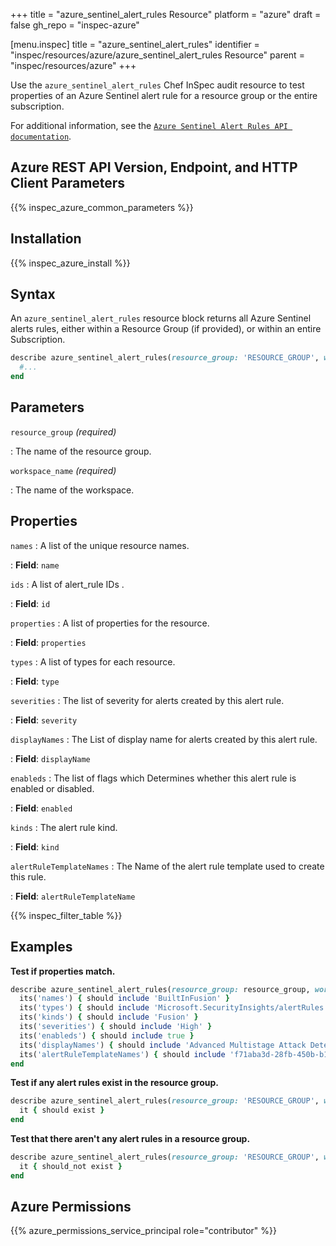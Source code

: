 +++
title = "azure_sentinel_alert_rules Resource"
platform = "azure"
draft = false
gh_repo = "inspec-azure"

[menu.inspec]
title = "azure_sentinel_alert_rules"
identifier = "inspec/resources/azure/azure_sentinel_alert_rules Resource"
parent = "inspec/resources/azure"
+++

Use the `azure_sentinel_alert_rules` Chef InSpec audit resource to test properties of an Azure Sentinel alert rule for a resource group or the entire subscription.

For additional information, see the [`Azure Sentinel Alert Rules API documentation`](https://docs.microsoft.com/en-us/rest/api/datafactory/pipeline-runs/query-by-factory).

## Azure REST API Version, Endpoint, and HTTP Client Parameters

{{% inspec_azure_common_parameters %}}

## Installation

{{% inspec_azure_install %}}

## Syntax

An `azure_sentinel_alert_rules` resource block returns all Azure Sentinel alerts rules, either within a Resource Group (if provided), or within an entire Subscription.

```ruby
describe azure_sentinel_alert_rules(resource_group: 'RESOURCE_GROUP', workspace_name: 'WORKSPACE_NAME') do
  #...
end
```

## Parameters

`resource_group` _(required)_

: The name of the resource group.

`workspace_name` _(required)_

: The name of the workspace.

## Properties

`names`
: A list of the unique resource names.

: **Field**: `name`

`ids`
: A list of alert_rule IDs .

: **Field**: `id`

`properties`
: A list of properties for the resource.

: **Field**: `properties`

`types`
: A list of types for each resource.

: **Field**: `type`

`severities`
: The list of severity for alerts created by this alert rule.

: **Field**: `severity`

`displayNames`
: The List of display name for alerts created by this alert rule.

: **Field**: `displayName`

`enableds`
: The list of flags which Determines whether this alert rule is enabled or disabled.

: **Field**: `enabled`

`kinds`
: The alert rule kind.

: **Field**: `kind`

`alertRuleTemplateNames`
: The Name of the alert rule template used to create this rule.

: **Field**: `alertRuleTemplateName`

{{% inspec_filter_table %}}

## Examples

**Test if properties match.**

```ruby
describe azure_sentinel_alert_rules(resource_group: resource_group, workspace_name: workspace_name) do
  its('names') { should include 'BuiltInFusion' }
  its('types') { should include 'Microsoft.SecurityInsights/alertRules' }
  its('kinds') { should include 'Fusion' }
  its('severities') { should include 'High' }
  its('enableds') { should include true }
  its('displayNames') { should include 'Advanced Multistage Attack Detection' }
  its('alertRuleTemplateNames') { should include 'f71aba3d-28fb-450b-b192-4e76a83015c8' }
end
```

**Test if any alert rules exist in the resource group.**

```ruby
describe azure_sentinel_alert_rules(resource_group: 'RESOURCE_GROUP', workspace_name: 'WORKSPACE_NAME') do
  it { should exist }
end
```

**Test that there aren't any alert rules in a resource group.**

```ruby
describe azure_sentinel_alert_rules(resource_group: 'RESOURCE_GROUP', workspace_name: 'WORKSPACE_NAME') do
  it { should_not exist }
end
```

## Azure Permissions

{{% azure_permissions_service_principal role="contributor" %}}
